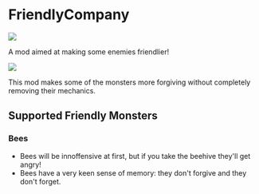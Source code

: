# FriendlyCompany

[![](https://img.shields.io/badge/ravingdead-FriendlyCompany-blue?logo=thunderstore)](https://thunderstore.io/c/lethal-company/p/ravingdead/FriendlyCompany/)

A mod aimed at making some enemies friendlier!

![](./docs/gifs/FriendlyBees_Demo.gif)

This mod makes some of the monsters more forgiving without completely removing their mechanics.

## Supported Friendly Monsters
### Bees
- Bees will be innoffensive at first, but if you take the beehive they'll get angry!
- Bees have a very keen sense of memory: they don't forgive and they don't forget.

